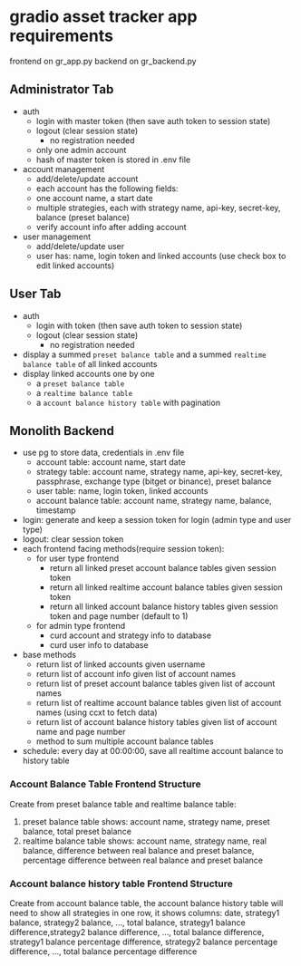 # gradio asset tracker app requirements

frontend on gr_app.py
backend on gr_backend.py

## Administrator Tab

- auth
	- login with master token (then save auth token to session state)
	- logout (clear session state)
		- no registration needed
	- only one admin account
	- hash of master token is stored in .env file
- account management
	- add/delete/update account
	- each account has the following fields:
	- one account name, a start date
	- multiple strategies, each with strategy name, api-key, secret-key, balance (preset balance)
	- verify account info after adding account
- user management
	- add/delete/update user
	- user has: name, login token and linked accounts (use check box to edit linked accounts)

## User Tab

- auth
	- login with token (then save auth token to session state)
	- logout (clear session state)
		- no registration needed
- display a summed `preset balance table` and a summed `realtime balance table` of all linked accounts
- display linked accounts one by one
	- a `preset balance table`
	- a `realtime balance table`
	- a `account balance history table` with pagination

## Monolith Backend

- use pg to store data, credentials in .env file
	- account table: account name, start date
	- strategy table: account name, strategy name, api-key, secret-key, passphrase, exchange type (bitget or binance),
	  preset balance
	- user table: name, login token, linked accounts
	- account balance table: account name, strategy name, balance, timestamp
- login: generate and keep a session token for login (admin type and user type)
- logout: clear session token
- each frontend facing methods(require session token):
	- for user type frontend
		- return all linked preset account balance tables given session token
		- return all linked realtime account balance tables given session token
		- return all linked account balance history tables given session token and page number (default to 1)
	- for admin type frontend
		- curd account and strategy info to database
		- curd user info to database
- base methods
	- return list of linked accounts given username
	- return list of account info given list of account names
	- return list of preset account balance tables given list of account names
	- return list of realtime account balance tables given list of account names (using ccxt to fetch data)
	- return list of account balance history tables given list of account name and page number
	- method to sum multiple account balance tables
- schedule: every day at 00:00:00, save all realtime account balance to history table

### Account Balance Table Frontend Structure

Create from preset balance table and realtime balance table:

1. preset balance table shows: account name, strategy name, preset balance, total preset balance
2. realtime balance table shows: account name, strategy name, real balance, difference between
   real balance and preset balance, percentage difference between real balance and preset balance

### Account balance history table Frontend Structure

Create from account balance table, the account balance history table will need to show all strategies in one row, it
shows columns: date, strategy1 balance, strategy2 balance, ..., total balance, strategy1 balance difference,strategy2
balance difference, ..., total balance difference, strategy1 balance percentage difference, strategy2 balance percentage
difference, ..., total balance percentage difference